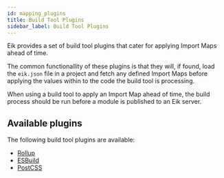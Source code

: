 ```yaml
---
id: mapping_plugins
title: Build Tool Plugins
sidebar_label: Build Tool Plugins
---
```


Eik provides a set of build tool plugins that cater for applying Import Maps ahead of time. 

The common functionallity of these plugins is that they will, if found, load the `eik.json` file in a project and fetch any defined Import Maps before applying the values within to the code the build tool is processing.

When using a build tool to apply an Import Map ahead of time, the build process should be run before a module is published to an Eik server.

## Available plugins

The following build tool plugins are available:

 - [Rollup](https://github.com/eik-lib/rollup-plugin)
 - [ESBuild](https://github.com/eik-lib/esbuild-plugin)
 - [PostCSS](https://github.com/eik-lib/postcss-plugin)
 
